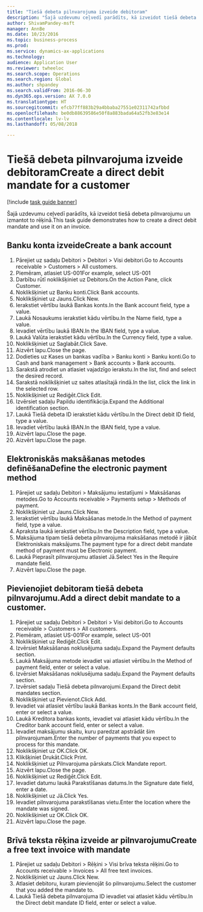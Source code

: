 ```yaml
--- 
title: "Tiešā debeta pilnvarojuma izveide debitoram"
description: "Šajā uzdevumu ceļvedī parādīts, kā izveidot tiešā debeta pilnvarojumu un izmantot to rēķinā."
author: ShivamPandey-msft
manager: AnnBe
ms.date: 10/23/2016
ms.topic: business-process
ms.prod: 
ms.service: dynamics-ax-applications
ms.technology: 
audience: Application User
ms.reviewer: twheeloc
ms.search.scope: Operations
ms.search.region: Global
ms.author: shpandey
ms.search.validFrom: 2016-06-30
ms.dyn365.ops.version: AX 7.0.0
ms.translationtype: HT
ms.sourcegitcommit: efcb77ff883b29a4bbaba27551e02311742afbbd
ms.openlocfilehash: be0db88639586e50f8a883bada64a52fb3e83e14
ms.contentlocale: lv-lv
ms.lasthandoff: 05/08/2018

---
```

# <a name="create-a-direct-debit-mandate-for-a-customer"></a><span data-ttu-id="a4cd2-103">Tiešā debeta pilnvarojuma izveide debitoram</span><span class="sxs-lookup"><span data-stu-id="a4cd2-103">Create a direct debit mandate for a customer</span></span>

[!include [task guide banner](../../includes/task-guide-banner.md)]

<span data-ttu-id="a4cd2-104">Šajā uzdevumu ceļvedī parādīts, kā izveidot tiešā debeta pilnvarojumu un izmantot to rēķinā.</span><span class="sxs-lookup"><span data-stu-id="a4cd2-104">This task guide demonstrates how to create a direct debit mandate and use it on an invoice.</span></span>


## <a name="create-a-bank-account"></a><span data-ttu-id="a4cd2-105">Banku konta izveide</span><span class="sxs-lookup"><span data-stu-id="a4cd2-105">Create a bank account</span></span>
1. <span data-ttu-id="a4cd2-106">Pārejiet uz sadaļu Debitori > Debitori > Visi debitori.</span><span class="sxs-lookup"><span data-stu-id="a4cd2-106">Go to Accounts receivable > Customers > All customers.</span></span>
2. <span data-ttu-id="a4cd2-107">Piemēram, atlasiet US-001</span><span class="sxs-lookup"><span data-stu-id="a4cd2-107">For example, select US-001</span></span>
3. <span data-ttu-id="a4cd2-108">Darbību rūtī noklikšķiniet uz Debitors.</span><span class="sxs-lookup"><span data-stu-id="a4cd2-108">On the Action Pane, click Customer.</span></span>
4. <span data-ttu-id="a4cd2-109">Noklikšķiniet uz Banku konti.</span><span class="sxs-lookup"><span data-stu-id="a4cd2-109">Click Bank accounts.</span></span>
5. <span data-ttu-id="a4cd2-110">Noklikšķiniet uz Jauns.</span><span class="sxs-lookup"><span data-stu-id="a4cd2-110">Click New.</span></span>
6. <span data-ttu-id="a4cd2-111">Ierakstiet vērtību laukā Bankas konts.</span><span class="sxs-lookup"><span data-stu-id="a4cd2-111">In the Bank account field, type a value.</span></span>
7. <span data-ttu-id="a4cd2-112">Laukā Nosaukums ierakstiet kādu vērtību.</span><span class="sxs-lookup"><span data-stu-id="a4cd2-112">In the Name field, type a value.</span></span>
8. <span data-ttu-id="a4cd2-113">Ievadiet vērtību laukā IBAN.</span><span class="sxs-lookup"><span data-stu-id="a4cd2-113">In the IBAN field, type a value.</span></span>
9. <span data-ttu-id="a4cd2-114">Laukā Valūta ierakstiet kādu vērtību.</span><span class="sxs-lookup"><span data-stu-id="a4cd2-114">In the Currency field, type a value.</span></span>
10. <span data-ttu-id="a4cd2-115">Noklikšķiniet uz Saglabāt.</span><span class="sxs-lookup"><span data-stu-id="a4cd2-115">Click Save.</span></span>
11. <span data-ttu-id="a4cd2-116">Aizvērt lapu.</span><span class="sxs-lookup"><span data-stu-id="a4cd2-116">Close the page.</span></span>
12. <span data-ttu-id="a4cd2-117">Dodieties uz Kases un bankas vadība > Banku konti > Banku konti.</span><span class="sxs-lookup"><span data-stu-id="a4cd2-117">Go to Cash and bank management > Bank accounts > Bank accounts.</span></span>
13. <span data-ttu-id="a4cd2-118">Sarakstā atrodiet un atlasiet vajadzīgo ierakstu.</span><span class="sxs-lookup"><span data-stu-id="a4cd2-118">In the list, find and select the desired record.</span></span>
14. <span data-ttu-id="a4cd2-119">Sarakstā noklikšķiniet uz saites atlasītajā rindā.</span><span class="sxs-lookup"><span data-stu-id="a4cd2-119">In the list, click the link in the selected row.</span></span>
15. <span data-ttu-id="a4cd2-120">Noklikšķiniet uz Rediģēt.</span><span class="sxs-lookup"><span data-stu-id="a4cd2-120">Click Edit.</span></span>
16. <span data-ttu-id="a4cd2-121">Izvērsiet sadaļu Papildu identifikācija.</span><span class="sxs-lookup"><span data-stu-id="a4cd2-121">Expand the Additional identification section.</span></span>
17. <span data-ttu-id="a4cd2-122">Laukā Tiešā debeta ID ierakstiet kādu vērtību.</span><span class="sxs-lookup"><span data-stu-id="a4cd2-122">In the Direct debit ID field, type a value.</span></span>
18. <span data-ttu-id="a4cd2-123">Ievadiet vērtību laukā IBAN.</span><span class="sxs-lookup"><span data-stu-id="a4cd2-123">In the IBAN field, type a value.</span></span>
19. <span data-ttu-id="a4cd2-124">Aizvērt lapu.</span><span class="sxs-lookup"><span data-stu-id="a4cd2-124">Close the page.</span></span>
20. <span data-ttu-id="a4cd2-125">Aizvērt lapu.</span><span class="sxs-lookup"><span data-stu-id="a4cd2-125">Close the page.</span></span>

## <a name="define-the-electronic-payment-method"></a><span data-ttu-id="a4cd2-126">Elektroniskās maksāšanas metodes definēšana</span><span class="sxs-lookup"><span data-stu-id="a4cd2-126">Define the electronic payment method</span></span>
1. <span data-ttu-id="a4cd2-127">Pārejiet uz sadaļu Debitori > Maksājumu iestatījumi > Maksāšanas metodes.</span><span class="sxs-lookup"><span data-stu-id="a4cd2-127">Go to Accounts receivable > Payments setup > Methods of payment.</span></span>
2. <span data-ttu-id="a4cd2-128">Noklikšķiniet uz Jauns.</span><span class="sxs-lookup"><span data-stu-id="a4cd2-128">Click New.</span></span>
3. <span data-ttu-id="a4cd2-129">Ierakstiet vērtību laukā Maksāšanas metode.</span><span class="sxs-lookup"><span data-stu-id="a4cd2-129">In the Method of payment field, type a value.</span></span>
4. <span data-ttu-id="a4cd2-130">Apraksta laukā ierakstiet vērtību.</span><span class="sxs-lookup"><span data-stu-id="a4cd2-130">In the Description field, type a value.</span></span>
5. <span data-ttu-id="a4cd2-131">Maksājuma tipam tiešā debeta pilnvarojuma maksāšanas metodē ir jābūt Elektroniskais maksājums.</span><span class="sxs-lookup"><span data-stu-id="a4cd2-131">The payment type for a direct debit mandate method of payment must be Electronic payment.</span></span>
6. <span data-ttu-id="a4cd2-132">Laukā Pieprasīt pilnvarojumu atlasiet Jā.</span><span class="sxs-lookup"><span data-stu-id="a4cd2-132">Select Yes in the Require mandate field.</span></span>
7. <span data-ttu-id="a4cd2-133">Aizvērt lapu.</span><span class="sxs-lookup"><span data-stu-id="a4cd2-133">Close the page.</span></span>

## <a name="add-a-direct-debit-mandate-to-a-customer"></a><span data-ttu-id="a4cd2-134">Pievienojiet debitoram tiešā debeta pilnvarojumu.</span><span class="sxs-lookup"><span data-stu-id="a4cd2-134">Add a direct debit mandate to a customer.</span></span>
1. <span data-ttu-id="a4cd2-135">Pārejiet uz sadaļu Debitori > Debitori > Visi debitori.</span><span class="sxs-lookup"><span data-stu-id="a4cd2-135">Go to Accounts receivable > Customers > All customers.</span></span>
2. <span data-ttu-id="a4cd2-136">Piemēram, atlasiet US-001</span><span class="sxs-lookup"><span data-stu-id="a4cd2-136">For example, select US-001</span></span>
3. <span data-ttu-id="a4cd2-137">Noklikšķiniet uz Rediģēt.</span><span class="sxs-lookup"><span data-stu-id="a4cd2-137">Click Edit.</span></span>
4. <span data-ttu-id="a4cd2-138">Izvērsiet Maksāšanas noklusējuma sadaļu.</span><span class="sxs-lookup"><span data-stu-id="a4cd2-138">Expand the Payment defaults section.</span></span>
5. <span data-ttu-id="a4cd2-139">Laukā Maksājuma metode ievadiet vai atlasiet vērtību.</span><span class="sxs-lookup"><span data-stu-id="a4cd2-139">In the Method of payment field, enter or select a value.</span></span>
6. <span data-ttu-id="a4cd2-140">Izvērsiet Maksāšanas noklusējuma sadaļu.</span><span class="sxs-lookup"><span data-stu-id="a4cd2-140">Expand the Payment defaults section.</span></span>
7. <span data-ttu-id="a4cd2-141">Izvērsiet sadaļu Tiešā debeta pilnvarojumi.</span><span class="sxs-lookup"><span data-stu-id="a4cd2-141">Expand the Direct debit mandates section.</span></span>
8. <span data-ttu-id="a4cd2-142">Noklikšķiniet uz Pievienot.</span><span class="sxs-lookup"><span data-stu-id="a4cd2-142">Click Add.</span></span>
9. <span data-ttu-id="a4cd2-143">Ievadiet vai atlasiet vērtību laukā Bankas konts.</span><span class="sxs-lookup"><span data-stu-id="a4cd2-143">In the Bank account field, enter or select a value.</span></span>
10. <span data-ttu-id="a4cd2-144">Laukā Kreditora bankas konts, ievadiet vai atlasiet kādu vērtību.</span><span class="sxs-lookup"><span data-stu-id="a4cd2-144">In the Creditor bank account field, enter or select a value.</span></span>
11. <span data-ttu-id="a4cd2-145">Ievadiet maksājumu skaitu, kuru paredzat apstrādāt šim pilnvarojumam.</span><span class="sxs-lookup"><span data-stu-id="a4cd2-145">Enter the number of payments that you expect to process for this mandate.</span></span>
12. <span data-ttu-id="a4cd2-146">Noklikšķiniet uz OK.</span><span class="sxs-lookup"><span data-stu-id="a4cd2-146">Click OK.</span></span>
13. <span data-ttu-id="a4cd2-147">Klikšķiniet Drukāt.</span><span class="sxs-lookup"><span data-stu-id="a4cd2-147">Click Print.</span></span>
14. <span data-ttu-id="a4cd2-148">Noklikšķiniet uz Pilnvarojuma pārskats.</span><span class="sxs-lookup"><span data-stu-id="a4cd2-148">Click Mandate report.</span></span>
15. <span data-ttu-id="a4cd2-149">Aizvērt lapu.</span><span class="sxs-lookup"><span data-stu-id="a4cd2-149">Close the page.</span></span>
16. <span data-ttu-id="a4cd2-150">Noklikšķiniet uz Rediģēt.</span><span class="sxs-lookup"><span data-stu-id="a4cd2-150">Click Edit.</span></span>
17. <span data-ttu-id="a4cd2-151">Ievadiet datumu laukā Parakstīšanas datums.</span><span class="sxs-lookup"><span data-stu-id="a4cd2-151">In the Signature date field, enter a date.</span></span>
18. <span data-ttu-id="a4cd2-152">Noklikšķiniet uz Jā.</span><span class="sxs-lookup"><span data-stu-id="a4cd2-152">Click Yes.</span></span>
19. <span data-ttu-id="a4cd2-153">Ievadiet pilnvarojuma parakstīšanas vietu.</span><span class="sxs-lookup"><span data-stu-id="a4cd2-153">Enter the location where the mandate was signed.</span></span>
20. <span data-ttu-id="a4cd2-154">Noklikšķiniet uz OK.</span><span class="sxs-lookup"><span data-stu-id="a4cd2-154">Click OK.</span></span>
21. <span data-ttu-id="a4cd2-155">Aizvērt lapu.</span><span class="sxs-lookup"><span data-stu-id="a4cd2-155">Close the page.</span></span>

## <a name="create-a-free-text-invoice-with-mandate"></a><span data-ttu-id="a4cd2-156">Brīvā teksta rēķina izveide ar pilnvarojumu</span><span class="sxs-lookup"><span data-stu-id="a4cd2-156">Create a free text invoice with mandate</span></span>
1. <span data-ttu-id="a4cd2-157">Pārejiet uz sadaļu Debitori > Rēķini > Visi brīva teksta rēķini.</span><span class="sxs-lookup"><span data-stu-id="a4cd2-157">Go to Accounts receivable > Invoices > All free text invoices.</span></span>
2. <span data-ttu-id="a4cd2-158">Noklikšķiniet uz Jauns.</span><span class="sxs-lookup"><span data-stu-id="a4cd2-158">Click New.</span></span>
3. <span data-ttu-id="a4cd2-159">Atlasiet debitoru, kuram pievienojāt šo pilnvarojumu.</span><span class="sxs-lookup"><span data-stu-id="a4cd2-159">Select the customer that you added the mandate to.</span></span>
4. <span data-ttu-id="a4cd2-160">Laukā Tiešā debeta pilnvarojuma ID ievadiet vai atlasiet kādu vērtību.</span><span class="sxs-lookup"><span data-stu-id="a4cd2-160">In the Direct debit mandate ID field, enter or select a value.</span></span>


